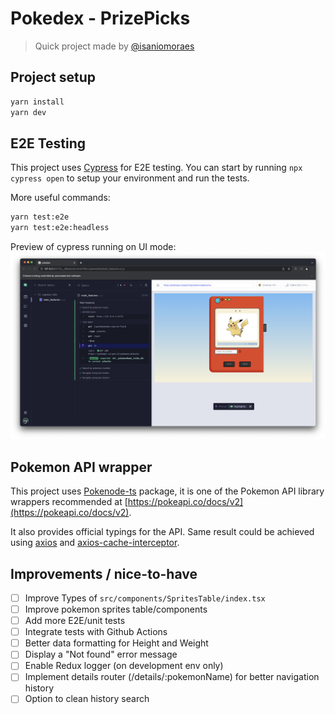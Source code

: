 # Pokedex - PrizePicks
> Quick project made by [@isaniomoraes](https://github.com/isaniomoraes)

## Project setup

```bash
yarn install
yarn dev
```

## E2E Testing

This project uses [Cypress](https://www.cypress.io/) for E2E testing.
You can start by running `npx cypress open` to setup your environment and run the tests.

More useful commands:

```bash
yarn test:e2e
yarn test:e2e:headless
```

Preview of cypress running on UI mode:
![Cypress running on PrizePics Pokedex](/screenshots/Screenshot%202023-06-28%20at%2018.51.51.png "Cypress running on PrizePics Pokedex")



## Pokemon API wrapper

This project uses [Pokenode-ts](pokenode-ts) package, it is one of the Pokemon API library wrappers recommended at [https://pokeapi.co/docs/v2](https://pokeapi.co/docs/v2).

It also provides official typings for the API.
Same result could be achieved using [axios](https://github.com/axios/axios) and [axios-cache-interceptor](https://github.com/arthurfiorette/axios-cache-interceptor).


## Improvements / nice-to-have

- [ ] Improve Types of `src/components/SpritesTable/index.tsx`
- [ ] Improve pokemon sprites table/components
- [ ] Add more E2E/unit tests
- [ ] Integrate tests with Github Actions
- [ ] Better data formatting for Height and Weight
- [ ] Display a "Not found" error message
- [ ] Enable Redux logger (on development env only)
- [ ] Implement details router (/details/:pokemonName) for better navigation history
- [ ] Option to clean history search